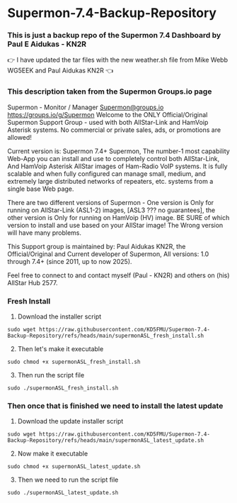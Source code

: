 # Supermon-7.4-Backup-Repository
### This is just a backup repo of the Supermon 7.4 Dashboard by Paul E Aidukas - KN2R ###

 👉 I have updated the tar files with the new weather.sh file from Mike Webb WG5EEK and Paul Aidukas KN2R 👈 

### This description taken from the Supermon Groups.io page ###
Supermon - Monitor / Manager Supermon@groups.io https://groups.io/g/Supermon
Welcome to the ONLY Official/Original Supermon Support Group - used with both AllStar-Link and HamVoip Asterisk systems.   No commercial or private sales, ads, or promotions are allowed!

Current version is:  Supermon 7.4+ 
Supermon, The number-1 most capability Web-App you can install and use to completely control both AllStar-Link, And HamVoip Asterisk AllStar images of Ham-Radio VoIP systems.  It is fully scalable and when fully configured can manage small, medium, and extremely large distributed networks of repeaters, etc. systems from a single base Web page.

There are two different versions of Supermon - One version is Only for running on AllStar-Link (ASL1-2) images, [ASL3 ??? no guarantees], the other version is Only for running on HamVoip (HV) image.  BE SURE of which version to install and use based on your AllStar image!  The Wrong version will have many problems.

This Support group is maintained by:  Paul Aidukas  KN2R, the Official/Original and Current developer of Supermon, All versions: 1.0 through 7.4+ (since 2011, up to now 2025).

Feel free to connect to and contact myself (Paul - KN2R) and others on (his) AllStar Hub 2577.

### Fresh Install ###

1. Download the installer script
```
sudo wget https://raw.githubusercontent.com/KD5FMU/Supermon-7.4-Backup-Repository/refs/heads/main/supermonASL_fresh_install.sh
```
2. Then let's make it executable
```
sudo chmod +x supermonASL_fresh_install.sh
```
3. Then run the script file
```
sudo ./supermonASL_fresh_install.sh
```

### Then once that is finished we need to install the latest update ###

1. Download the update installer script
```
sudo wget https://raw.githubusercontent.com/KD5FMU/Supermon-7.4-Backup-Repository/refs/heads/main/supermonASL_latest_update.sh
```
2. Now make it executable
```
sudo chmod +x supermonASL_latest_update.sh
```
3. Then we need to run the script file
```
sudo ./supermonASL_latest_update.sh
```

